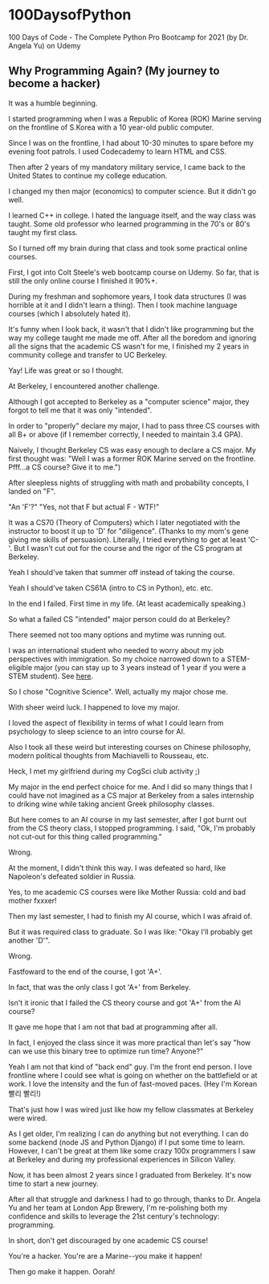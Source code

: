 # 100DaysofPython

100 Days of Code - The Complete Python Pro Bootcamp for 2021 (by Dr. Angela Yu) on Udemy

## Why Programming Again? (My journey to become a hacker)

It was a humble beginning.

I started programming when I was a Republic of Korea (ROK) Marine serving on the frontline of S.Korea with a 10 year-old public computer.

Since I was on the frontline, I had about 10-30 minutes to spare before my evening foot patrols. I used Codecademy to learn HTML and CSS. 

Then after 2 years of my mandatory military service, I came back to the United States to continue my college education.

I changed my then major (economics) to computer science. But it didn't go well.

I learned C++ in college. I hated the language itself, and the way class was taught. Some old professor who learned programming in the 70's or 80's taught my first class.

So I turned off my brain during that class and took some practical online courses. 

First, I got into Colt Steele's web bootcamp course on Udemy. So far, that is still the only online course I finished it 90%+. 

During my freshman and sophomore years, I took data structures (I was horrible at it and I didn't learn a thing). Then I took machine language courses (which I absolutely hated it). 

It's funny when I look back, it wasn't that I didn't like programming but the way my college taught me made me off. After all the boredom and ignoring all the signs that the academic CS wasn't for me, I finished my 2 years in community college and transfer to UC Berkeley. 

Yay! Life was great or so I thought.

At Berkeley, I encountered another challenge. 

Although I got accepted to Berkeley as a "computer science" major, they forgot to tell me that it was only "intended". 

In order to "properly" declare my major, I had to pass three CS courses with all B+ or above (if I remember correctly, I needed to maintain 3.4 GPA). 

Naively, I thought Berkeley CS was easy enough to declare a CS major. My first thought was: "Well I was a former ROK Marine served on the frontline. Pfff...a CS course? Give it to me.") 

After sleepless nights of struggling with math and probability concepts, I landed on "F". 

"An 'F'?" "Yes, not that F but actual F - WTF!" 

It was a CS70 (Theory of Computers) which I later negotiated with the instructor to boost it up to 'D' for "diligence". (Thanks to my mom's gene giving me skills of persuasion). Literally, I tried everything to get at least 'C-'. But I wasn't cut out for the course and the rigor of the CS program at Berkeley. 

Yeah I should've taken that summer off instead of taking the course. 

Yeah I should've taken CS61A (intro to CS in Python), etc. etc. 

In the end I failed. First time in my life. (At least academically speaking.) 

So what a failed CS "intended" major person could do at Berkeley? 

There seemed not too many options and mytime was running out. 

I was an international student who needed to worry about my job perspectives with immigration. So my choice narrowed down to a STEM-eligible major (you can stay up to 3 years instead of 1 year if you were a STEM student). See [here]('https://www.uscis.gov/working-in-the-united-states/students-and-exchange-visitors/optional-practical-training-extension-for-stem-students-stem-opt'). 


So I chose "Cognitive Science". Well, actually my major chose me. 

With sheer weird luck. I happened to love my major. 

I loved the aspect of flexibility in terms of what I could learn from psychology to sleep science to an intro course for AI. 

Also I took all these weird but interesting courses on Chinese philosophy, modern political thoughts from Machiavelli to Rousseau, etc. 

Heck, I met my girlfriend during my CogSci club activity ;)

My major in the end perfect choice for me. And I did so many things that I could have not imagined as a CS major at Berkeley from a sales internship to driking wine while taking ancient Greek philosophy classes. 

But here comes to an AI course in my last semester, after I got burnt out from the CS theory class, I stopped programming. I said, "Ok, I'm probably not cut-out for this thing called programming." 

Wrong.

At the moment, I didn't think this way. I was defeated so hard, like Napoleon's defeated soldier in Russia. 

Yes, to me academic CS courses were like Mother Russia: cold and bad mother fxxxer! 

Then my last semester, I had to finish my AI course, which I was afraid of. 

But it was required class to graduate. So I was like: "Okay I'll probably get another 'D'". 

Wrong. 

Fastfoward to the end of the course, I got 'A+'. 

In fact, that was the only class I got 'A+' from Berkeley. 

Isn't it ironic that I failed the CS theory course and got 'A+' from the AI course?

It gave me hope that I am not that bad at programming after all. 

In fact, I enjoyed the class since it was more practical than let's say "how can we use this binary tree to optimize run time? Anyone?" 

Yeah I am not that kind of "back end" guy. I'm the front end person. I love frontline where I could see what is going on whether on the battlefield or at work. I love the intensity and the fun of fast-moved paces. (Hey I'm Korean 빨리 빨리!) 

That's just how I was wired just like how my fellow classmates at Berkeley were wired. 

As I get older, I'm realizing I can do anything but not everything. I can do some backend (node JS and Python Django) if I put some time to learn. However, I can't be great at them like some crazy 100x programmers I saw at Berkeley and during my professional experiences in Silicon Valley. 

Now, it has been almost 2 years since I graduated from Berkeley. It's now time to start a new journey. 

After all that struggle and darkness I had to go through, thanks to Dr. Angela Yu and her team at London App Brewery, I'm re-polishing both my confidence and skills to leverage the 21st century's technology: programming.

In short, don't get discouraged by one academic CS course! 

You're a hacker. You're are a Marine--you make it happen! 

Then go make it happen. Oorah!
